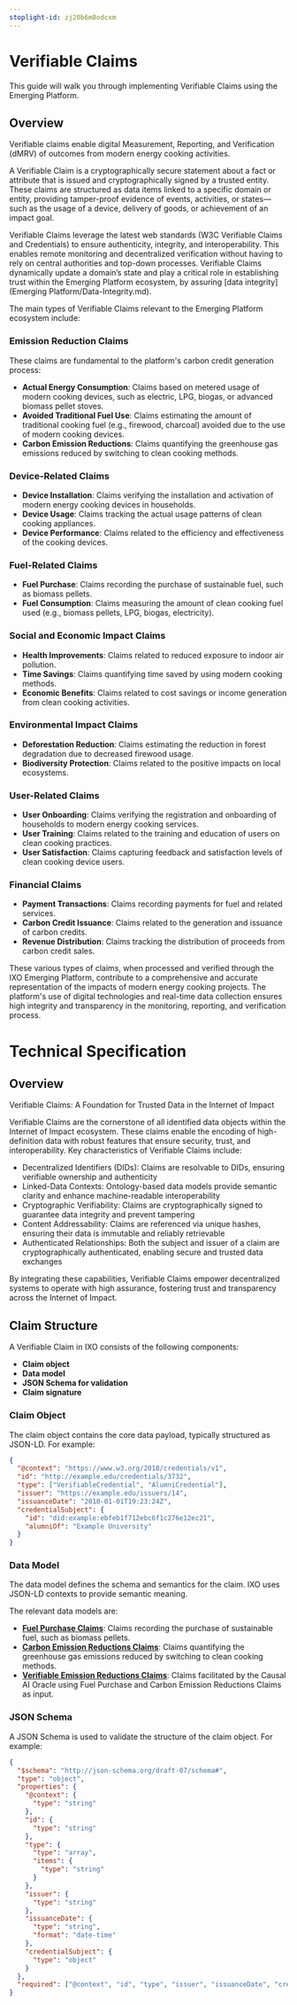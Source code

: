 ```yaml
---
stoplight-id: zj20b6m8odcxm
---
```


# Verifiable Claims

This guide will walk you through implementing Verifiable Claims using the Emerging Platform.
## Overview

Verifiable claims enable digital Measurement, Reporting, and Verification (dMRV) of outcomes from modern energy cooking activities.

A Verifiable Claim is a cryptographically secure statement about a fact or attribute that is issued and cryptographically signed by a trusted entity. These claims are structured as data items linked to a specific domain or entity, providing tamper-proof evidence of events, activities, or states—such as the usage of a device, delivery of goods, or achievement of an impact goal. 

Verifiable Claims leverage the latest web standards (W3C Verifiable Claims and Credentials) to ensure authenticity, integrity, and interoperability. This enables remote monitoring and decentralized verification without having to rely on central authorities and top-down processes. Verifiable Claims dynamically update a domain’s state and play a critical role in establishing trust within the Emerging Platform ecosystem, by assuring [data integrity](Emerging Platform/Data-Integrity.md). 

The main types of Verifiable Claims relevant to the Emerging Platform ecosystem include:

### Emission Reduction Claims
These claims are fundamental to the platform's carbon credit generation process:
- **Actual Energy Consumption**: Claims based on metered usage of modern cooking devices, such as electric, LPG, biogas, or advanced biomass pellet stoves.
- **Avoided Traditional Fuel Use**: Claims estimating the amount of traditional cooking fuel (e.g., firewood, charcoal) avoided due to the use of modern cooking devices.
- **Carbon Emission Reductions**: Claims quantifying the greenhouse gas emissions reduced by switching to clean cooking methods.

### Device-Related Claims
- **Device Installation**: Claims verifying the installation and activation of modern energy cooking devices in households.
- **Device Usage**: Claims tracking the actual usage patterns of clean cooking appliances.
- **Device Performance**: Claims related to the efficiency and effectiveness of the cooking devices.

### Fuel-Related Claims
- **Fuel Purchase**: Claims recording the purchase of sustainable fuel, such as biomass pellets.
- **Fuel Consumption**: Claims measuring the amount of clean cooking fuel used (e.g., biomass pellets, LPG, biogas, electricity).

### Social and Economic Impact Claims
- **Health Improvements**: Claims related to reduced exposure to indoor air pollution.
- **Time Savings**: Claims quantifying time saved by using modern cooking methods.
- **Economic Benefits**: Claims related to cost savings or income generation from clean cooking activities.

### Environmental Impact Claims
- **Deforestation Reduction**: Claims estimating the reduction in forest degradation due to decreased firewood usage.
- **Biodiversity Protection**: Claims related to the positive impacts on local ecosystems.

### User-Related Claims
- **User Onboarding**: Claims verifying the registration and onboarding of households to modern energy cooking services.
- **User Training**: Claims related to the training and education of users on clean cooking practices.
- **User Satisfaction**: Claims capturing feedback and satisfaction levels of clean cooking device users.

### Financial Claims
- **Payment Transactions**: Claims recording payments for fuel and related services.
- **Carbon Credit Issuance**: Claims related to the generation and issuance of carbon credits.
- **Revenue Distribution**: Claims tracking the distribution of proceeds from carbon credit sales.

These various types of claims, when processed and verified through the IXO Emerging Platform, contribute to a comprehensive and accurate representation of the impacts of modern energy cooking projects. The platform's use of digital technologies and real-time data collection ensures high integrity and transparency in the monitoring, reporting, and verification process.


# Technical Specification

## Overview
Verifiable Claims: A Foundation for Trusted Data in the Internet of Impact

Verifiable Claims are the cornerstone of all identified data objects within the Internet of Impact ecosystem. These claims enable the encoding of high-definition data with robust features that ensure security, trust, and interoperability. Key characteristics of Verifiable Claims include:
- Decentralized Identifiers (DIDs): Claims are resolvable to DIDs, ensuring verifiable ownership and authenticity
- Linked-Data Contexts: Ontology-based data models provide semantic clarity and enhance machine-readable interoperability
- Cryptographic Verifiability: Claims are cryptographically signed to guarantee data integrity and prevent tampering
- Content Addressability: Claims are referenced via unique hashes, ensuring their data is immutable and reliably retrievable
- Authenticated Relationships: Both the subject and issuer of a claim are cryptographically authenticated, enabling secure and trusted data exchanges

By integrating these capabilities, Verifiable Claims empower decentralized systems to operate with high assurance, fostering trust and transparency across the Internet of Impact.

## Claim Structure
A Verifiable Claim in IXO consists of the following components:

- **Claim object**
- **Data model**  
- **JSON Schema for validation**
- **Claim signature**

### Claim Object
The claim object contains the core data payload, typically structured as JSON-LD. For example:

```json
{
  "@context": "https://www.w3.org/2018/credentials/v1",
  "id": "http://example.edu/credentials/3732",
  "type": ["VerifiableCredential", "AlumniCredential"],
  "issuer": "https://example.edu/issuers/14",
  "issuanceDate": "2010-01-01T19:23:24Z",
  "credentialSubject": {
    "id": "did:example:ebfeb1f712ebc6f1c276e12ec21",
    "alumniOf": "Example University"
  }
}
```

### Data Model 
The data model defines the schema and semantics for the claim. IXO uses JSON-LD contexts to provide semantic meaning.

The relevant data models are:
- [**Fuel Purchase Claims**](../../models/Fuel-Purchase-Claim-Schema.json): Claims recording the purchase of sustainable fuel, such as biomass pellets.
- [**Carbon Emission Reductions Claims**](../../models/Certified-Emissions-Reduction.json): Claims quantifying the greenhouse gas emissions reduced by switching to clean cooking methods.
- [**Verifiable Emission Reductions Claims**](../../models/Verified-Emissions-Reduction.json): Claims facilitated by the Causal AI Oracle using Fuel Purchase and Carbon Emission Reductions Claims as input.

### JSON Schema
A JSON Schema is used to validate the structure of the claim object. For example:

```json
{
  "$schema": "http://json-schema.org/draft-07/schema#",
  "type": "object",
  "properties": {
    "@context": {
      "type": "string"
    },
    "id": {
      "type": "string"
    },
    "type": {
      "type": "array",
      "items": {
        "type": "string"
      }
    },
    "issuer": {
      "type": "string"
    },
    "issuanceDate": {
      "type": "string",
      "format": "date-time"
    },
    "credentialSubject": {
      "type": "object"
    }
  },
  "required": ["@context", "id", "type", "issuer", "issuanceDate", "credentialSubject"]
}
```
